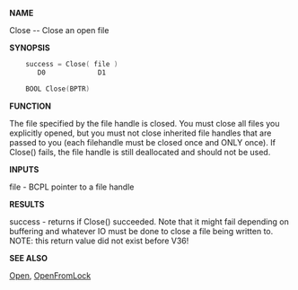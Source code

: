 
**NAME**

Close -- Close an open file

**SYNOPSIS**

```c
    success = Close( file )
       D0             D1

    BOOL Close(BPTR)

```
**FUNCTION**

The file specified by the file handle is closed. You must close all
files you explicitly opened, but you must not close inherited file
handles that are passed to you (each filehandle must be closed once
and ONLY once).  If Close() fails, the file handle is still
deallocated and should not be used.

**INPUTS**

file - BCPL pointer to a file handle

**RESULTS**

success - returns if Close() succeeded.  Note that it might fail
depending on buffering and whatever IO must be done to
close a file being written to.  NOTE: this return value
did not exist before V36!

**SEE ALSO**

[Open](Open), [OpenFromLock](OpenFromLock)
